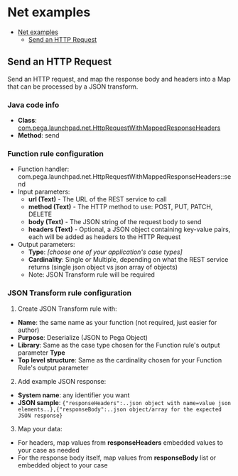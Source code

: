 # Net examples

<!-- TOC -->
* [Net examples](#net-examples)
  * [Send an HTTP Request](#Send-an-HTTP-Request)
<!-- TOC -->

## Send an HTTP Request

Send an HTTP request, and map the response body and headers into a Map that can be processed by a JSON transform.

### Java code info
- **Class**: [com.pega.launchpad.net.HttpRequestWithMappedResponseHeaders](src/main/java/com/pega/launchpad/net/HttpRequestWithMappedResponseHeaders.java)
- **Method**: send

### Function rule configuration

- Function handler: com.pega.launchpad.net.HttpRequestWithMappedResponseHeaders::send
- Input parameters:
  - **url (Text)** - The URL of the REST service to call
  - **method (Text)** - The HTTP method to use: POST, PUT, PATCH, DELETE
  - **body (Text)** - The JSON string of the request body to send
  - **headers (Text)** - Optional, a JSON object containing key-value pairs, each will be added as headers to the HTTP Request
- Output parameters:
  - **Type**: *[choose one of your application's case types]*
  - **Cardinality**: Single or Multiple, depending on what the REST service returns (single json object vs json array of objects)
  - Note: JSON Transform rule will be required
    
### JSON Transform rule configuration

1. Create JSON Transform rule with:
- **Name**: the same name as your function (not required, just easier for author)
- **Purpose**: Deserialize (JSON to Pega Object)
- **Library**: Same as the case type chosen for the Function rule's output parameter **Type**
- **Top level structure**: Same as the cardinality chosen for your Function Rule's output parameter
2. Add example JSON response:
- **System name**: any identifier you want
- **JSON sample**: ```{"responseHeaders":..json object with name=value json elements..},{"responseBody":..json object/array for the expected JSON response}```
3. Map your data:
- For headers, map values from **responseHeaders** embedded values to your case as needed
- For the response body itself, map values from **responseBody** list or embedded object to your case
  
